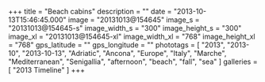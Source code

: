 +++
title = "Beach cabins"
description = ""
date = "2013-10-13T15:46:45.000"
image = "20131013@154645"
image_s = "20131013@154645-s"
image_width_s = "300"
image_height_s = "300"
image_xl = "20131013@154645-xl"
image_width_xl = "768"
image_height_xl = "768"
gps_latitude = ""
gps_longitude = ""
phototags = [ "2013", "2013-10", "2013-10-13", "Adriatic", "Ancona", "Europe", "Italy", "Marche", "Mediterranean", "Senigallia", "afternoon", "beach", "fall", "sea" ]
galleries = [ "2013 Timeline" ]
+++
